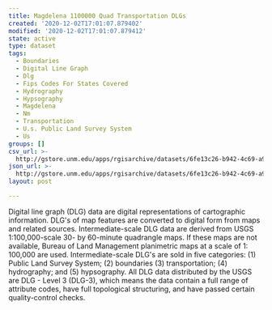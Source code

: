```yaml
---
title: Magdelena 1100000 Quad Transportation DLGs
created: '2020-12-02T17:01:07.879402'
modified: '2020-12-02T17:01:07.879412'
state: active
type: dataset
tags:
  - Boundaries
  - Digital Line Graph
  - Dlg
  - Fips Codes For States Covered
  - Hydrography
  - Hypsography
  - Magdelena
  - Nm
  - Transportation
  - U.s. Public Land Survey System
  - Us
groups: []
csv_url: >-
  http://gstore.unm.edu/apps/rgisarchive/datasets/6fe13c26-b942-4c69-a9cc-91a70730c835/tmagdelshp.derived.csv
json_url: >-
  http://gstore.unm.edu/apps/rgisarchive/datasets/6fe13c26-b942-4c69-a9cc-91a70730c835/tmagdelshp.derived.json
layout: post

---
```


Digital line graph (DLG) data are digital representations of
cartographic information. DLG's of map features are
converted to digital form from maps and related sources.
Intermediate-scale DLG data are derived from USGS
1:100,000-scale 30- by 60-minute quadrangle maps. If these
maps are not available, Bureau of Land Management
planimetric maps at a scale of 1: 100,000 are used.
Intermediate-scale DLG's are sold in five categories: (1)
Public Land Survey System; (2) boundaries (3)
transportation; (4) hydrography; and (5) hypsography. All
DLG data distributed by the USGS are DLG - Level 3 (DLG-3),
which means the data contain a full range of attribute
codes, have full topological structuring, and have passed
certain quality-control checks.

